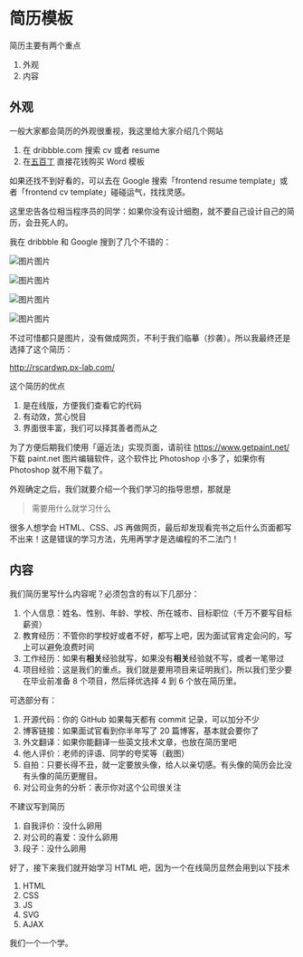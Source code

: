 # 简历模板

简历主要有两个重点

1. 外观
2. 内容

## 外观

一般大家都会简历的外观很重视，我这里给大家介绍几个网站

1. 在 dribbble.com 搜索 cv 或者 resume
2. 在[五百丁](http://www.500d.me/) 直接花钱购买 Word 模板

如果还找不到好看的，可以去在 Google 搜索「frontend resume template」或者「frontend cv template」碰碰运气，找找灵感。

这里忠告各位相当程序员的同学：如果你没有设计细胞，就不要自己设计自己的简历，会丑死人的。

我在 dribbble 和 Google 搜到了几个不错的：



![图片](https://video.jirengu.com/FmpULREcP9INxlznpcU2kFLC-Pf8)图片





![图片](https://video.jirengu.com/FinkMgvnh9VeP7dhraT2q5iEMpoJ)图片





![图片](https://video.jirengu.com/FiWyATrlFwoxZvw76DtverJu1U4E)图片





![图片](https://video.jirengu.com/Fvetn4Lqx9loopDNxDmsHwpH4cSu)图片



不过可惜都只是图片，没有做成网页，不利于我们临摹（抄袭）。所以我最终还是选择了这个简历：

<http://rscardwp.px-lab.com/>

这个简历的优点

1. 是在线版，方便我们查看它的代码
2. 有动效，赏心悦目
3. 界面很丰富，我们可以择其善者而从之

为了方便后期我们使用「逼近法」实现页面，请前往 <https://www.getpaint.net/> 下载 paint.net 图片编辑软件，这个软件比 Photoshop 小多了，如果你有 Photoshop 就不用下载了。

外观确定之后，我们就要介绍一个我们学习的指导思想，那就是

> 需要用什么就学习什么

很多人想学会 HTML、CSS、JS 再做网页，最后却发现看完书之后什么页面都写不出来！这是错误的学习方法，先用再学才是选编程的不二法门！

## 内容

我们简历里写什么内容呢？必须包含的有以下几部分：

1. 个人信息：姓名、性别、年龄、学校、所在城市、目标职位（千万不要写目标薪资）
2. 教育经历：不管你的学校好或者不好，都写上吧，因为面试官肯定会问的，写上可以避免浪费时间
3. 工作经历：如果有**相关**经验就写，如果没有**相关**经验就不写，或者一笔带过
4. 项目经验：这是我们的重点。我们就是要用项目来证明我们，所以我们至少要在毕业前准备 8 个项目，然后择优选择 4 到 6 个放在简历里。

可选部分有：

1. 开源代码：你的 GitHub 如果每天都有 commit 记录，可以加分不少
2. 博客链接：如果面试官看到你半年写了 20 篇博客，基本就会要你了
3. 外文翻译：如果你能翻译一些英文技术文章，也放在简历里吧
4. 他人评价：老师的评语、同学的夸奖等（截图）
5. 自拍：只要长得不丑，就一定要放头像，给人以亲切感。有头像的简历会比没有头像的简历更醒目。
6. 对公司业务的分析：表示你对这个公司很关注

不建议写到简历

1. 自我评价：没什么卵用
2. 对公司的喜爱：没什么卵用
3. 段子：没什么卵用

好了，接下来我们就开始学习 HTML 吧，因为一个在线简历显然会用到以下技术

1. HTML
2. CSS
3. JS
4. SVG
5. AJAX

我们一个一个学。